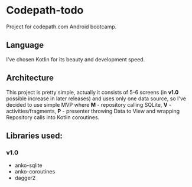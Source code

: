 # Codepath-todo

Project for codepath.com Android bootcamp.

## Language
I've chosen Kotlin for its beauty and development speed.

## Architecture
This project is pretty simple, actually it consists of 5-6 screens (in **v1.0** possible increase in later releases) 
and uses only one data source, so I've decided to use simple MVP where **M** - repository calling SQLite, **V** - activities/fragments,
**P** - presenter throwing Data to View and wrapping Repository calls into Kotlin coroutines.

## Libraries used:
### v1.0
* anko-sqlite
* anko-coroutines
* dagger2


